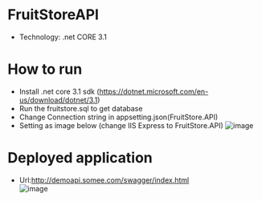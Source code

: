 # FruitStoreAPI
- Technology: .net CORE 3.1</br>
# How to run
- Install .net core 3.1 sdk (https://dotnet.microsoft.com/en-us/download/dotnet/3.1)</br>
- Run the fruitstore.sql to get database</br>
- Change Connection string in appsetting.json(FruitStore.API)</br>
- Setting as image below (change IIS Express to FruitStore.API)
 ![image](https://user-images.githubusercontent.com/58477978/149865955-5829bb7e-cf8a-4820-9706-5cf55f9c0677.png)</br>
 # Deployed application
 - Url:http://demoapi.somee.com/swagger/index.html </br>
 ![image](https://user-images.githubusercontent.com/58477978/149866814-3615831f-a30b-4d1e-b540-04be0753b770.png)



